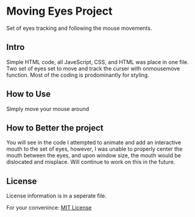 # Moving Eyes Project
Set of eyes tracking and following the mouse movements. 

## Intro 
Simple HTML code, all JaveScript, CSS, and HTML was place in one file. Two set of eyes set to move and track the curser with onmousemove function. Most of the coding is prodominantly for styling. 

## How to Use 
Simply move your mouse around

## How to Better the project
You will see in the code I attempted to animate and add an interactive mouth to the set of eyes, however, I was unable to properly center the mouth between the eyes, and upon window size, the mouth would be dislocated and misplace. Will continue to work on this in the future. 

## License 
License information is in a seperate file. 

For your convenince: <a href ="https://choosealicense.com/licenses/mit/"> MIT License </a>
